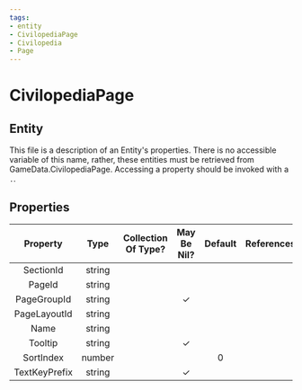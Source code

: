 ```yaml
---
tags:
- entity
- CivilopediaPage
- Civilopedia
- Page
---
```

# CivilopediaPage
## Entity
This file is a description of an Entity's properties. There is no accessible variable of this name, rather, these entities must be retrieved from GameData.CivilopediaPage. Accessing a property should be invoked with a `.`.
## Properties
|	Property	|	Type	|	Collection Of Type?	|	May Be Nil?	|	Default	|	References	|	Key	|	Notes	|
|	:-:	|	:-:	|	:-:	|	:-:	|	:-:	|	:-:	|	:-:	|	-:	|
|	SectionId	|	string	|		|		|		|		|		|	|
|	PageId	|	string	|		|		|		|		|		|	|
|	PageGroupId	|	string	|		|	✓	|		|		|		|	|
|	PageLayoutId	|	string	|		|		|		|		|		|	|
|	Name	|	string	|		|		|		|		|		|	|
|	Tooltip	|	string	|		|	✓	|		|		|		|	|
|	SortIndex	|	number	|		|		|	0	|		|		|	|
|	TextKeyPrefix	|	string	|		|	✓	|		|		|		|	|
